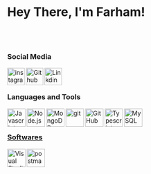 # Hey There, I'm Farham!

  <br>
  <br>

  ### Social Media

<a href="https://www.instagram.com/the.farham" target="_blank"><img class="icon" align="left" alt="instagram" width="40px" src="https://img.icons8.com/3d-fluency/94/null/instagram-new.png" /></a>
<a href="https://github.com/Farham-Zaker" target="_blank"><img class="icon" align="left" alt="Github" width="40px" src="https://img.icons8.com/3d-fluency/94/null/github.png" /></a>
<a href="https://www.linkedin.com/in/farham-zaker/" target="_blank"><img class="icon" align="left" alt="Linkdin" width="40px" src="https://img.icons8.com/3d-fluency/94/null/linkedin" /></a>
<br />
<br />

### Languages and Tools

<div>
  <a href="https://developer.mozilla.org/en-US/docs/Web/JavaScript" target="_blank"><img class="icon" align="left" alt="Javascript" width="42px" src="https://img.icons8.com/fluency/48/null/javascript.png" />
  <a href="https://nodejs.org/" target="_blank"><img class="icon" align="left" alt="Node.js" width="42px" src="https://img.icons8.com/fluency/48/null/node-js.png" />
  <a href="https://www.mongodb.com/" target="_blank"> <img class="icon" align="left" alt="MongoDB" width="42px" src="https://img.icons8.com/color/48/null/mongodb.png" />
  <a href="https://git-scm.com/" target="_blank"> <img class="icon" align="left" alt="git" width="42px" src="https://img.icons8.com/color/48/null/git.png"/>
  <a href="https://github.com/" target="_blank"> <img class="icon" align="left" alt="GitHub" width="42px" src="https://img.icons8.com/3d-fluency/94/null/github.png" />
  <a href="https://www.typescriptlang.org/" target="_blank"> <img class="icon" align="left" alt="Typescript" width="42px" src="https://img.icons8.com/color/48/null/typescript.png" />
  <a href="https://www.mysql.com/" target="_blank"> <img class="icon" align="left" alt="MySQL" width="42px" src="https://img.icons8.com/3d-fluency/94/null/sql" />
</div>
<br />
<br />

### Softwares

<div>
  <a href="https://code.visualstudio.com/" target="_blank"><img class="icon" align="left" alt="Visual Studio Code" width="42px" src="https://img.icons8.com/color/48/null/visual-studio-code-2019.png" />
  <a href="https://www.postman.com/" target="_blank"> <img class="icon" align="left" alt="postman" width="42px" src="https://img.icons8.com/external-tal-revivo-color-tal-revivo/24/null/external-postman-is-the-only-complete-api-development-environment-logo-color-tal-revivo.png"/> </a>
</div>
<br />
<br />

<br />
<br />

